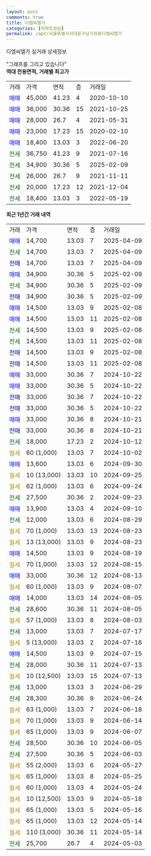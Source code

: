 ```yaml
---
layout: post
comments: true
title: 디엠씨엘가
categories: [아파트정보]
permalink: /apt/서울특별시서대문구남가좌동디엠씨엘가
---
```


디엠씨엘가 실거래 상세정보

<script type="text/javascript">
  google.charts.load('current', {'packages':['line', 'corechart']});
  google.charts.setOnLoadCallback(drawChart);

  function drawChart() {
    var data = new google.visualization.DataTable();
    data.addColumn('date', '거래일');
    data.addColumn('number', "매매");
    data.addColumn('number', "전세");
    data.addColumn('number', "전매");

    data.addRows([[new Date(Date.parse("2025-04-09")), 14700, null, null], [new Date(Date.parse("2025-04-09")), null, 14700, null], [new Date(Date.parse("2025-04-09")), null, null, 14700], [new Date(Date.parse("2025-02-09")), 34900, null, null], [new Date(Date.parse("2025-02-09")), null, 34900, null], [new Date(Date.parse("2025-02-09")), null, null, 34900], [new Date(Date.parse("2025-02-08")), 14500, null, null], [new Date(Date.parse("2025-02-08")), 14500, null, null], [new Date(Date.parse("2025-02-08")), null, 14500, null], [new Date(Date.parse("2025-02-08")), null, 14500, null], [new Date(Date.parse("2025-02-08")), null, null, 14500], [new Date(Date.parse("2025-02-08")), null, null, 14500], [new Date(Date.parse("2024-10-22")), 33000, null, null], [new Date(Date.parse("2024-10-22")), 33000, null, null], [new Date(Date.parse("2024-10-22")), null, null, 33000], [new Date(Date.parse("2024-10-22")), null, null, 33000], [new Date(Date.parse("2024-10-21")), 33000, null, null], [new Date(Date.parse("2024-10-21")), null, null, 33000], [new Date(Date.parse("2024-10-12")), null, 18000, null], [new Date(Date.parse("2024-10-02")), null, null, null], [new Date(Date.parse("2024-09-30")), 13600, null, null], [new Date(Date.parse("2024-09-25")), null, null, null], [new Date(Date.parse("2024-09-24")), null, null, null], [new Date(Date.parse("2024-09-23")), null, 27500, null], [new Date(Date.parse("2024-09-10")), 13900, null, null], [new Date(Date.parse("2024-08-29")), null, 12000, null], [new Date(Date.parse("2024-08-23")), null, null, null], [new Date(Date.parse("2024-08-23")), null, null, null], [new Date(Date.parse("2024-08-19")), 14500, null, null], [new Date(Date.parse("2024-08-15")), null, null, null], [new Date(Date.parse("2024-08-13")), 33000, null, null], [new Date(Date.parse("2024-08-07")), null, null, null], [new Date(Date.parse("2024-08-05")), 14000, null, null], [new Date(Date.parse("2024-08-05")), null, 28600, null], [new Date(Date.parse("2024-08-03")), null, null, null], [new Date(Date.parse("2024-07-17")), null, 13000, null], [new Date(Date.parse("2024-07-16")), null, null, null], [new Date(Date.parse("2024-07-15")), 14500, null, null], [new Date(Date.parse("2024-07-13")), null, 28000, null], [new Date(Date.parse("2024-07-13")), null, null, null], [new Date(Date.parse("2024-06-29")), null, 13000, null], [new Date(Date.parse("2024-06-24")), null, 28300, null], [new Date(Date.parse("2024-06-18")), null, null, null], [new Date(Date.parse("2024-06-14")), null, null, null], [new Date(Date.parse("2024-06-07")), null, null, null], [new Date(Date.parse("2024-06-05")), null, 28500, null], [new Date(Date.parse("2024-06-03")), null, 27500, null], [new Date(Date.parse("2024-05-27")), null, null, null], [new Date(Date.parse("2024-05-25")), null, null, null], [new Date(Date.parse("2024-05-24")), null, null, null], [new Date(Date.parse("2024-05-18")), null, null, null], [new Date(Date.parse("2024-05-16")), null, null, null], [new Date(Date.parse("2024-05-14")), null, null, null], [new Date(Date.parse("2024-05-14")), null, null, null], [new Date(Date.parse("2024-05-03")), null, 25700, null]]);

    var options = {
      hAxis: {
        format: 'yyyy/MM/dd'
      },    
      lineWidth: 0,
      pointsVisible: true,    
      title: '최근 1년간 유형별 실거래가 분포',
      legend: { position: 'bottom' }
    };

    var formatter = new google.visualization.NumberFormat({pattern:'###,###'} );
    formatter.format(data, 1);
    formatter.format(data, 2);
    
    setTimeout(function() {
        var chart = new google.visualization.LineChart(document.getElementById('columnchart_material'));
        chart.draw(data, (options));
        document.getElementById('loading').style.display = 'none';
    }, 200);
  }
</script>


<div id="loading" style="z-index:20; display: block; margin-left: 0px">"그래프를 그리고 있습니다"</div>
<div id="columnchart_material" style="width: 95%; margin-left: 0px; display: block"></div>
<!-- contents start -->
<b>역대 전용면적, 거래별 최고가</b>
<table class="sortable">
    <tr>
      <td>거래</td>
      <td>가격</td>
      <td>면적</td>
      <td>층</td>
      <td>거래일</td>
    </tr>
        <tr>
          <td><a style="color: blue">매매</a></td>
          <td>45,000</td>
          <td>41.23</td>
          <td>4</td>
          <td>2020-10-10</td>
        </tr>            <tr>
          <td><a style="color: blue">매매</a></td>
          <td>36,000</td>
          <td>30.36</td>
          <td>15</td>
          <td>2021-10-25</td>
        </tr>            <tr>
          <td><a style="color: blue">매매</a></td>
          <td>28,000</td>
          <td>26.7</td>
          <td>4</td>
          <td>2021-05-31</td>
        </tr>            <tr>
          <td><a style="color: blue">매매</a></td>
          <td>23,000</td>
          <td>17.23</td>
          <td>15</td>
          <td>2020-02-10</td>
        </tr>            <tr>
          <td><a style="color: blue">매매</a></td>
          <td>18,400</td>
          <td>13.03</td>
          <td>3</td>
          <td>2022-06-20</td>
        </tr>        
        <tr>
              <td><a style="color: darkgreen">전세</a></td>
              <td>36,750</td>
              <td>41.23</td>
              <td>9</td>
              <td>2021-07-16</td>
            </tr>            <tr>
              <td><a style="color: darkgreen">전세</a></td>
              <td>34,900</td>
              <td>30.36</td>
              <td>5</td>
              <td>2025-02-09</td>
            </tr>            <tr>
              <td><a style="color: darkgreen">전세</a></td>
              <td>26,000</td>
              <td>26.7</td>
              <td>9</td>
              <td>2021-11-11</td>
            </tr>            <tr>
              <td><a style="color: darkgreen">전세</a></td>
              <td>20,000</td>
              <td>17.23</td>
              <td>12</td>
              <td>2021-12-04</td>
            </tr>            <tr>
              <td><a style="color: darkgreen">전세</a></td>
              <td>18,400</td>
              <td>13.03</td>
              <td>3</td>
              <td>2022-05-19</td>
            </tr>        
    
</table>

<b>최근 1년간 거래 내역</b>

<table class="sortable">
    <tr>
      <td>거래</td>
      <td>가격</td>
      <td>면적</td>
      <td>층</td>
      <td>거래일</td>
    </tr>
    <tr>
      <td><a style="color: blue">매매</a></td>
      <td>14,700</td>
      <td>13.03</td>
      <td>7</td>
      <td>2025-04-09</td>
    </tr>          <tr>
      <td><a style="color: darkgreen">전세</a></td>
      <td>14,700</td>
      <td>13.03</td>
      <td>7</td>
      <td>2025-04-09</td>
    </tr>          <tr>
      <td><a style="color: darkblue">전매</a></td>
      <td>14,700</td>
      <td>13.03</td>
      <td>7</td>
      <td>2025-04-09</td>
    </tr>          <tr>
      <td><a style="color: blue">매매</a></td>
      <td>34,900</td>
      <td>30.36</td>
      <td>5</td>
      <td>2025-02-09</td>
    </tr>          <tr>
      <td><a style="color: darkgreen">전세</a></td>
      <td>34,900</td>
      <td>30.36</td>
      <td>5</td>
      <td>2025-02-09</td>
    </tr>          <tr>
      <td><a style="color: darkblue">전매</a></td>
      <td>34,900</td>
      <td>30.36</td>
      <td>5</td>
      <td>2025-02-09</td>
    </tr>          <tr>
      <td><a style="color: blue">매매</a></td>
      <td>14,500</td>
      <td>13.03</td>
      <td>9</td>
      <td>2025-02-08</td>
    </tr>          <tr>
      <td><a style="color: blue">매매</a></td>
      <td>14,500</td>
      <td>13.03</td>
      <td>11</td>
      <td>2025-02-08</td>
    </tr>          <tr>
      <td><a style="color: darkgreen">전세</a></td>
      <td>14,500</td>
      <td>13.03</td>
      <td>9</td>
      <td>2025-02-08</td>
    </tr>          <tr>
      <td><a style="color: darkgreen">전세</a></td>
      <td>14,500</td>
      <td>13.03</td>
      <td>11</td>
      <td>2025-02-08</td>
    </tr>          <tr>
      <td><a style="color: darkblue">전매</a></td>
      <td>14,500</td>
      <td>13.03</td>
      <td>9</td>
      <td>2025-02-08</td>
    </tr>          <tr>
      <td><a style="color: darkblue">전매</a></td>
      <td>14,500</td>
      <td>13.03</td>
      <td>11</td>
      <td>2025-02-08</td>
    </tr>          <tr>
      <td><a style="color: blue">매매</a></td>
      <td>33,000</td>
      <td>30.36</td>
      <td>7</td>
      <td>2024-10-22</td>
    </tr>          <tr>
      <td><a style="color: blue">매매</a></td>
      <td>33,000</td>
      <td>30.36</td>
      <td>5</td>
      <td>2024-10-22</td>
    </tr>          <tr>
      <td><a style="color: darkblue">전매</a></td>
      <td>33,000</td>
      <td>30.36</td>
      <td>7</td>
      <td>2024-10-22</td>
    </tr>          <tr>
      <td><a style="color: darkblue">전매</a></td>
      <td>33,000</td>
      <td>30.36</td>
      <td>5</td>
      <td>2024-10-22</td>
    </tr>          <tr>
      <td><a style="color: blue">매매</a></td>
      <td>33,000</td>
      <td>30.36</td>
      <td>8</td>
      <td>2024-10-21</td>
    </tr>          <tr>
      <td><a style="color: darkblue">전매</a></td>
      <td>33,000</td>
      <td>30.36</td>
      <td>8</td>
      <td>2024-10-21</td>
    </tr>          <tr>
      <td><a style="color: darkgreen">전세</a></td>
      <td>18,000</td>
      <td>17.23</td>
      <td>2</td>
      <td>2024-10-12</td>
    </tr>          <tr>
      <td><a style="color: darkgoldenrod">월세</a></td>
      <td>60 (1,000)</td>
      <td>13.03</td>
      <td>7</td>
      <td>2024-10-02</td>
    </tr>          <tr>
      <td><a style="color: blue">매매</a></td>
      <td>13,600</td>
      <td>13.03</td>
      <td>6</td>
      <td>2024-09-30</td>
    </tr>          <tr>
      <td><a style="color: darkgoldenrod">월세</a></td>
      <td>10 (13,000)</td>
      <td>13.03</td>
      <td>10</td>
      <td>2024-09-25</td>
    </tr>          <tr>
      <td><a style="color: darkgoldenrod">월세</a></td>
      <td>62 (1,000)</td>
      <td>13.03</td>
      <td>6</td>
      <td>2024-09-24</td>
    </tr>          <tr>
      <td><a style="color: darkgreen">전세</a></td>
      <td>27,500</td>
      <td>30.36</td>
      <td>2</td>
      <td>2024-09-23</td>
    </tr>          <tr>
      <td><a style="color: blue">매매</a></td>
      <td>13,900</td>
      <td>13.03</td>
      <td>4</td>
      <td>2024-09-10</td>
    </tr>          <tr>
      <td><a style="color: darkgreen">전세</a></td>
      <td>12,000</td>
      <td>13.03</td>
      <td>6</td>
      <td>2024-08-29</td>
    </tr>          <tr>
      <td><a style="color: darkgoldenrod">월세</a></td>
      <td>70 (1,000)</td>
      <td>13.03</td>
      <td>13</td>
      <td>2024-08-23</td>
    </tr>          <tr>
      <td><a style="color: darkgoldenrod">월세</a></td>
      <td>13 (13,000)</td>
      <td>13.03</td>
      <td>9</td>
      <td>2024-08-23</td>
    </tr>          <tr>
      <td><a style="color: blue">매매</a></td>
      <td>14,500</td>
      <td>13.03</td>
      <td>9</td>
      <td>2024-08-19</td>
    </tr>          <tr>
      <td><a style="color: darkgoldenrod">월세</a></td>
      <td>70 (1,000)</td>
      <td>13.03</td>
      <td>12</td>
      <td>2024-08-15</td>
    </tr>          <tr>
      <td><a style="color: blue">매매</a></td>
      <td>33,000</td>
      <td>30.36</td>
      <td>12</td>
      <td>2024-08-13</td>
    </tr>          <tr>
      <td><a style="color: darkgoldenrod">월세</a></td>
      <td>60 (1,000)</td>
      <td>13.03</td>
      <td>9</td>
      <td>2024-08-07</td>
    </tr>          <tr>
      <td><a style="color: blue">매매</a></td>
      <td>14,000</td>
      <td>13.03</td>
      <td>14</td>
      <td>2024-08-05</td>
    </tr>          <tr>
      <td><a style="color: darkgreen">전세</a></td>
      <td>28,600</td>
      <td>30.36</td>
      <td>11</td>
      <td>2024-08-05</td>
    </tr>          <tr>
      <td><a style="color: darkgoldenrod">월세</a></td>
      <td>57 (1,000)</td>
      <td>13.03</td>
      <td>8</td>
      <td>2024-08-03</td>
    </tr>          <tr>
      <td><a style="color: darkgreen">전세</a></td>
      <td>13,000</td>
      <td>13.03</td>
      <td>7</td>
      <td>2024-07-17</td>
    </tr>          <tr>
      <td><a style="color: darkgoldenrod">월세</a></td>
      <td>5 (13,000)</td>
      <td>13.03</td>
      <td>2</td>
      <td>2024-07-16</td>
    </tr>          <tr>
      <td><a style="color: blue">매매</a></td>
      <td>14,500</td>
      <td>13.03</td>
      <td>9</td>
      <td>2024-07-15</td>
    </tr>          <tr>
      <td><a style="color: darkgreen">전세</a></td>
      <td>28,000</td>
      <td>30.36</td>
      <td>11</td>
      <td>2024-07-13</td>
    </tr>          <tr>
      <td><a style="color: darkgoldenrod">월세</a></td>
      <td>10 (12,500)</td>
      <td>13.03</td>
      <td>15</td>
      <td>2024-07-13</td>
    </tr>          <tr>
      <td><a style="color: darkgreen">전세</a></td>
      <td>13,000</td>
      <td>13.03</td>
      <td>3</td>
      <td>2024-06-29</td>
    </tr>          <tr>
      <td><a style="color: darkgreen">전세</a></td>
      <td>28,300</td>
      <td>30.36</td>
      <td>9</td>
      <td>2024-06-24</td>
    </tr>          <tr>
      <td><a style="color: darkgoldenrod">월세</a></td>
      <td>63 (1,000)</td>
      <td>13.03</td>
      <td>7</td>
      <td>2024-06-18</td>
    </tr>          <tr>
      <td><a style="color: darkgoldenrod">월세</a></td>
      <td>70 (1,000)</td>
      <td>13.03</td>
      <td>9</td>
      <td>2024-06-14</td>
    </tr>          <tr>
      <td><a style="color: darkgoldenrod">월세</a></td>
      <td>65 (1,000)</td>
      <td>13.03</td>
      <td>9</td>
      <td>2024-06-07</td>
    </tr>          <tr>
      <td><a style="color: darkgreen">전세</a></td>
      <td>28,500</td>
      <td>30.36</td>
      <td>10</td>
      <td>2024-06-05</td>
    </tr>          <tr>
      <td><a style="color: darkgreen">전세</a></td>
      <td>27,500</td>
      <td>30.36</td>
      <td>5</td>
      <td>2024-06-03</td>
    </tr>          <tr>
      <td><a style="color: darkgoldenrod">월세</a></td>
      <td>55 (2,000)</td>
      <td>13.03</td>
      <td>6</td>
      <td>2024-05-27</td>
    </tr>          <tr>
      <td><a style="color: darkgoldenrod">월세</a></td>
      <td>65 (1,000)</td>
      <td>13.03</td>
      <td>8</td>
      <td>2024-05-25</td>
    </tr>          <tr>
      <td><a style="color: darkgoldenrod">월세</a></td>
      <td>60 (1,000)</td>
      <td>13.03</td>
      <td>4</td>
      <td>2024-05-24</td>
    </tr>          <tr>
      <td><a style="color: darkgoldenrod">월세</a></td>
      <td>10 (12,500)</td>
      <td>13.03</td>
      <td>9</td>
      <td>2024-05-18</td>
    </tr>          <tr>
      <td><a style="color: darkgoldenrod">월세</a></td>
      <td>65 (1,000)</td>
      <td>13.03</td>
      <td>5</td>
      <td>2024-05-16</td>
    </tr>          <tr>
      <td><a style="color: darkgoldenrod">월세</a></td>
      <td>65 (1,000)</td>
      <td>13.03</td>
      <td>12</td>
      <td>2024-05-14</td>
    </tr>          <tr>
      <td><a style="color: darkgoldenrod">월세</a></td>
      <td>110 (3,000)</td>
      <td>30.36</td>
      <td>11</td>
      <td>2024-05-14</td>
    </tr>          <tr>
      <td><a style="color: darkgreen">전세</a></td>
      <td>25,700</td>
      <td>26.7</td>
      <td>4</td>
      <td>2024-05-03</td>
    </tr>      </table>
<!-- contents end -->    

